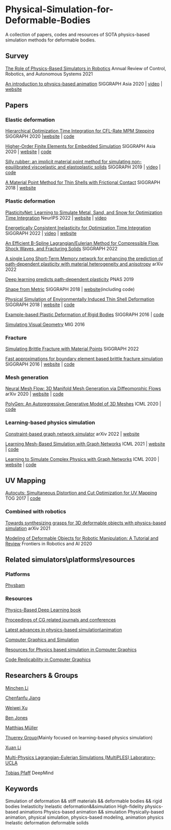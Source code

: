 # Physical-Simulation-for-Deformable-Bodies
A collection of papers, codes and resources of SOTA physics-based simulation methods for deformable bodies.

## Survey
[The Role of Physics-Based Simulators in Robotics](https://www.annualreviews.org/doi/full/10.1146/annurev-control-072220-093055) Annual Review of Control, Robotics, and Autonomous Systems 2021

[An introduction to physics-based animation](https://dl.acm.org/doi/10.1145/3415263.3419147) SIGGRAPH Asia 2020 | [video](https://www.youtube.com/watch?v=b_WJ-HwalwU) | [website](https://cal.cs.umbc.edu/Courses/PhysicsBasedAnimation/)

## Papers

### Elastic deformation
[Hierarchical Optimization Time Integration for CFL-Rate MPM Stepping](https://dl.acm.org/doi/10.1145/3386760) SIGGRAPH 2020 |[website](http://cg.cis.upenn.edu/publications.html) | [code](https://github.com/penn-graphics-research/HOT) 

[Higher-Order Finite Elements for Embedded Simulation](https://dl.acm.org/doi/10.1145/3414685.3417853) SIGGRAPH Asia 2020 | [website](https://animation.rwth-aachen.de/publication/0572/) | [code](https://github.com/InteractiveComputerGraphics/higher_order_embedded_fem)

[Silly rubber: an implicit material point method for simulating non-equilibrated viscoelastic and elastoplastic solids](https://dl.acm.org/doi/10.1145/3306346.3322968) SIGGRAPH 2019 | [video](https://www.youtube.com/watch?v=7WKW3kM56cE) | [code](https://github.com/penn-graphics-research/ziran2019)

[A Material Point Method for Thin Shells with Frictional Contact](https://dl.acm.org/doi/10.1145/3197517.3201346) SIGGRAPH 2018 | [website](https://replicability.graphics/papers/10.1145-3197517.3201346/index.html)

### Plastic deformation
[PlasticityNet: Learning to Simulate Metal, Sand, and Snow for Optimization Time Integration](https://doc-0c-ak-docs.googleusercontent.com/docs/securesc/gmda7h5uqtgrdqc1opgp1mjga7q91pj0/aml99im5tmnjbf2susd635doua51dkfv/1664854725000/04788380542278458318/17477774573433971185/12hGclfpo61_plfSkvbdNKw8uQIahywzw?e=view&ax=ALW9-sCUW5IciSt0Do6kf-aJA_C7tIjcB7BNNW0r0uimjtCVVZKquHBiy6531YFwY8_RXtPI-8KE9Y3iWzKbUKbO7gIf_2xZOV9Nw-GDmpk6E785iI3yw51QJ2YAQqmFzlyCRITA_52Zbt2820kkoWg-mQ-Dz7stmvoc-T0l3GwTDwBNfO64lPfW3P35aBPD50cy4jF1_IGKD51_iSzqbGANMt7Sdz6Be-eZ1nOZ552nXh60Mm1BUlYUIVqw0XKmqfr-HoHUZzX89pHFtUH3ZF3b8mUYujVR94kgZHfDtIBZ2YIVWiTe_bZHVckowIVw4040YFiw5ortxqu4BeHzb3UoD7Nhw9iyQUjMY1JAM0ROXoU7ofwb6laUytKW-q3Yb4q-Y00bWx74v7zrh9ezmilc_OfCiGUkSx86ITReCnixjQ2f1tYvhCA51Q3_BIegf9_vn7cVTejph8QMpyK8gp5Je8IKfNPPJ5RE7q2yky8L9NyWtpSmqTUm38khAhdCQanK90rkkqJlGioPWSVYSOiF03m4qfogT4iy3lhuzCnd6y1-NdyPxgFZ00cUC-4jALsQwZOMY_D2aZRaIuV9IaeucUaiMovGMeMpmeULLqjvClOZhMDVyv476vOASi3l7NAAjUQG_kginuIIHwoq6_Hh6knFadV4_r3vn5TXMRk3AyZ26WYk21odfhR07_Fk50poFlPH00cFtTzmluBVtldk4i9ZFagwODkZV0wETzkxjS7S6Si--spZZ9Y0lyC5OtiJXVdrGwLhLpyqeOfRUTGT6SipdAzno-DopfsW8xMCuvYSCY0VCyh1KKc0bUrnYphJK_MKuKtAT5Kt2b9WFdKoLeCUVffT-3fqvvmVzsC_ouvIDCkv93W_FoRvRrY&uuid=85422623-6770-4e8e-81ad-0b213a7fbda1&authuser=0&nonce=gqm0l46n1jq68&user=17477774573433971185&hash=aohbonm9a9dfusqejb1k6mik7dk8eljl) NeurIPS 2022 | [website](https://xuan-li.github.io/) | [video](https://www.youtube.com/watch?v=Yt1jljMlrTE)

[Energetically Consistent Inelasticity for Optimization Time Integration](https://dl.acm.org/doi/10.1145/3528223.3530072) SIGGRAPH 2022 | [video](https://www.youtube.com/watch?v=YvvoSu8NK3A) | [website](https://xuan-li.github.io/)

[An Efficient B-Spline Lagrangian/Eulerian Method for Compressible Flow, Shock Waves, and Fracturing Solids](https://dl.acm.org/doi/10.1145/3519595) SIGGRAPH 2022

[A single Long Short-Term Memory network for enhancing the prediction of path-dependent plasticity with material heterogeneity and anisotropy](https://arxiv.org/abs/2204.01466) arXiv 2022

[Deep learning predicts path-dependent plasticity](https://www.pnas.org/doi/epdf/10.1073/pnas.1911815116) PNAS 2019


[Shape from Metric](https://cseweb.ucsd.edu/~alchern/projects/ShapeFromMetric/ShapeFromMetric.pdf) SIGGRAPH 2018 | [website](https://cseweb.ucsd.edu/~alchern/projects/ShapeFromMetric/)(including code)

[Physical Simulation of Environmentally Induced Thin Shell Deformation](https://drive.google.com/file/d/1UKaF4ISw5JSP3SuCrtTzf2litcRPmg9R/view) SIGGRAPH 2018 | [website](https://users.oden.utexas.edu/~hsiaoyu/project/moistsim/moistsim.html) | [code](https://github.com/evouga/libshell)

[Example-based Plastic Deformation of Rigid Bodies](https://dl.acm.org/doi/10.1145/2897824.2925979) SIGGRAPH 2016 | [code](https://github.com/RIP4KOBE/exampleBasedPlastic)

[Simulating Visual Geometry](https://dl.acm.org/doi/abs/10.1145/2994258.2994260) MIG 2016

### Fracture
[Simulating Brittle Fracture with Material Points](https://dl.acm.org/doi/full/10.1145/3522573) SIGGRAPH 2022

[Fast approximations for boundary element based brittle fracture simulation](https://dl.acm.org/doi/10.1145/2897824.2925902) SIGGRAPH 2016 | [website](https://pub.ist.ac.at/group_wojtan/projects/2016_Hahn_FastFracture/) | [code](https://github.com/david-hahn/FractureRB)

### Mesh generation
[Neural Mesh Flow: 3D Manifold Mesh Generation via Diffeomorphic Flows](https://arxiv.org/abs/2007.10973) arXiv 2020 | [website](https://kunalmgupta.github.io/projects/NeuralMeshflow.html) | [code](https://github.com/KunalMGupta/NeuralMeshFlow)

[PolyGen: An Autoregressive Generative Model of 3D Meshes](https://arxiv.org/abs/2002.10880) ICML 2020 | [code](https://github.com/deepmind/deepmind-research/tree/master/polygen)

### Learning-based physics simulation

[Constraint-based graph network simulator](https://arxiv.org/abs/2112.09161) arXiv 2022 | [website](https://sites.google.com/view/constraint-based-simulator)


[Learning Mesh-Based Simulation with Graph Networks](https://arxiv.org/abs/2010.03409) ICML 2021 | [website](https://sites.google.com/view/meshgraphnets) | [code](https://github.com/deepmind/deepmind-research/tree/master/meshgraphnets)


[Learning to Simulate Complex Physics with Graph Networks](https://arxiv.org/abs/2002.09405) ICML 2020 | [website](https://sites.google.com/view/learning-to-simulate) | [code](https://github.com/deepmind/deepmind-research/tree/master/learning_to_simulate)

## UV Mapping
[Autocuts: Simultaneous Distortion and Cut Optimization for UV Mapping](https://dl.acm.org/doi/10.1145/3130800.3130845) TOG 2017 | [code](https://github.com/Roipo/Autocuts)

### Combined with robotics
[Towards synthesizing grasps for 3D deformable objects with physics-based simulation](https://arxiv.org/abs/2107.08898) arXiv 2021

[Modeling of Deformable Objects for Robotic Manipulation: A Tutorial and Review](https://www.frontiersin.org/articles/10.3389/frobt.2020.00082/full) Frontiers in Robotics and AI 2020


## Related simulators\platforms\resources

### Platforms

[Physbam](http://physbam.stanford.edu/)


### Resources

[Physics-Based Deep Learning book](https://www.physicsbaseddeeplearning.org/overview.html)

[Proceedings of CG related journals and conferences](http://kesen.realtimerendering.com/)

[Latest advances in physics-based simulation\animation](http://www.physicsbasedanimation.com/)

[Computer Graphics and Simulation](https://iphys.wordpress.com/)

[Resources for Physics based simulation in Computer Graphics](https://github.com/Housz/GraphicsSimulation)

[Code Replicability in Computer Graphics](https://replicability.graphics/)

## Researchers & Groups
[Minchen Li](https://www.math.ucla.edu/~minchen/)

[Chenfanfu Jiang](https://www.math.ucla.edu/~cffjiang/)

[Weiwei Xu](http://www.cad.zju.edu.cn/home/weiweixu/weiweixu_en.htm)

[Ben Jones](http://www.cs.utah.edu/~benjones/)

[Matthias Müller](https://matthias-research.github.io/pages/)

[Thuerey Group](https://ge.in.tum.de/research/)(Mainly focused on learning-based physics simulation)

[Xuan Li](https://xuan-li.github.io/)

[Multi-Physics Lagrangian-Eulerian Simulations (MultiPLES) Laboratory-UCLA](https://www.math.ucla.edu/multiples/publication/)

[Tobias Pfaff](http://tobiaspfaff.com/publications/) DeepMind

## Keywords
Simulation of deformation && stiff materials && deformable bodies && rigid bodies
Inelasticity
Inelastic deformation&&simulation
High-fidelity physics-based animations
Physics-based animation && simulation
Physically-based animation, physical simulation, physics-based modeling, animation physics
Inelastic deformation
deformable solids
